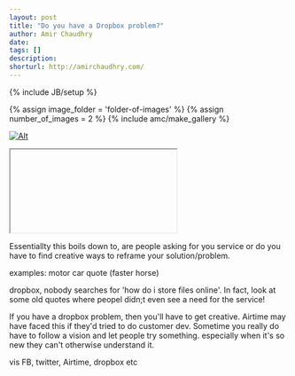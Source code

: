 ```yaml
---
layout: post
title: "Do you have a Dropbox problem?"
author: Amir Chaudhry
date: 
tags: []
description:
shorturl: http://amirchaudhry.com/
---
```

{% include JB/setup %}

{% assign image_folder = 'folder-of-images' %}
{% assign number_of_images = 2 %}
{% include amc/make_gallery %}

[![Alt](/images/web/#.jpg)](http://www.com)

&#x20; <iframe>lipsum</iframe>

Essentiallty this boils down to, are people asking for you service or do you have to find creative ways to reframe your solution/problem.

examples: motor car quote (faster horse)

dropbox, nobody searches for 'how do i store files online'.  In fact, look at some old quotes where peopel didn;t even see a need for the service!

If you have a dropbox problem, then you'll have to get creative.  Airtime may have faced this if they'd tried to do customer dev.  Sometime you  really do have to follow a vision and let people try something.  especially when it's so new they can't otherwise understand it.

vis FB, twitter, Airtime, dropbox etc

